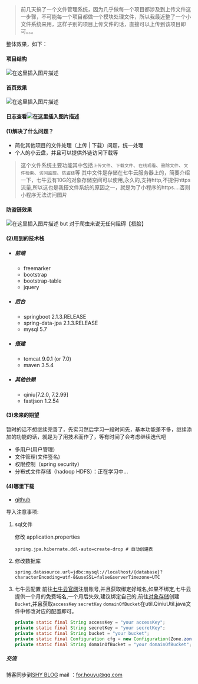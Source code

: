> 前几天搞了一个文件管理系统，因为几乎做每一个项目都涉及到上传文件这一步骤，不可能每一个项目都做一个模块处理文件，所以我最近整了一个小文件系统来用，这样子别的项目上传文件的话，直接可以上传到该项目即可。。。

整体效果，如下：
#### 项目结构
![在这里插入图片描述](https://shaines.cn/view/image?src=https://img-blog.csdnimg.cn/20190313233907508.jpg)

#### 首页效果
![在这里插入图片描述](https://shaines.cn/view/image?src=https://img-blog.csdnimg.cn/20190313222119329.png)
#### 日志查看![在这里插入图片描述](https://shaines.cn/view/image?src=https://img-blog.csdnimg.cn/20190313222544156.jpg)
#### (1)解决了什么问题？

 - 简化其他项目的文件处理（上传 | 下载）问题，统一处理
 - 个人的小云盘，并且可以提供外链访问下载等

> 这个文件系统主要功能其中包括`上传文件`、`下载文件`、`在线观看`、`删除文件`、`文件检索`、`访问监控`、`防盗链`等
> 其中文件是存储在七牛云服务器上的，简要介绍一下，七牛云有10G的对象存储空间可以使用,永久的,支持http,不提供https流量,所以这也是我撘文件系统的原因之一，就是为了小程序的https....否则小程序无法访问图片

#### 防盗链效果
![在这里插入图片描述](https://shaines.cn/view/image?src=https://img-blog.csdnimg.cn/20190313225348446.png)
but 对于爬虫来说无任何阻碍【捂脸】

#### (2)用到的技术栈
 - ##### 前端
   - freemarker
   - bootstrap
   - bootstrap-table
   - jquery
 - ##### 后台
   - springboot 2.1.3.RELEASE
   - spring-data-jpa 2.1.3.RELEASE
   - mysql 5.7

 - ##### 搭建
    - tomcat 9.0.1 (or 7.0)
    - maven 3.5.4

 - ##### 其他依赖
    - qiniu[7.2.0, 7.2.99]
    - fastjson 1.2.54


#### (3)未来的期望
暂时的话不想继续完善了，先实习然后学习一段时间先，基本功能差不多，继续添加的功能的话，就是为了用技术而作了，等有时间了会考虑继续迭代吧

- 多用户(用户管理)
- 文件管理(文件签名)
- 权限控制（spring security）
- 分布式文件存储（hadoop HDFS）：正在学习中...

#### (4)哪里下载

* [github](https://github.com/HouYuSource/filesystem.git)

导入注意事项:

 1. sql文件 

    修改 application.properties
    ```properties
    spring.jpa.hibernate.ddl-auto=create-drop # 自动创建表
    ```
 2. 修改数据库
    ```properties
    spring.datasource.url=jdbc:mysql://localhost/{database}?characterEncoding=utf-8&useSSL=false&serverTimezone=UTC
    ```
 
 4. 七牛云配置
    前往[七牛云官网](https://portal.qiniu.com)注册账号,并且获取绑定好域名,如果不绑定,七牛云提供一个月的免费域名,一个月后失效,建议绑定自己的,前往[对象存储](https://portal.qiniu.com/bucket)创建`Bucket`,并且获取`accessKey` `secretKey` `domainOfBucket`在util.QiniuUtil.java文件中修改对应的配置即可。
    ```java
	private static final String accessKey = "your accessKey";
    private static final String secretKey = "your secretKey";
    private static final String bucket = "your bucket";
    private static final Configuration cfg = new Configuration(Zone.zone0());
    private static final String domainOfBucket = "your domainOfBucket";
    ```


##### 交流
博客同步到[SHY BLOG](https://www.shaines.cn)
mail ：for.houyu@qq.com

